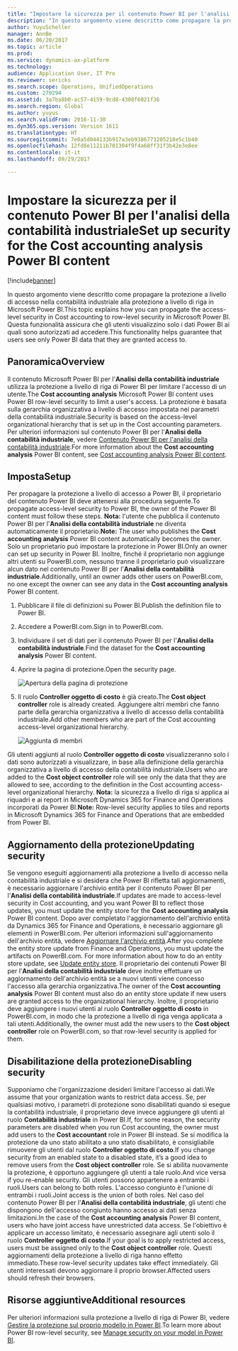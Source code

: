 ```yaml
---
title: "Impostare la sicurezza per il contenuto Power BI per l'analisi della contabilità industriale"
description: "In questo argomento viene descritto come propagare la protezione a livello di accesso nella contabilità industriale alla protezione a livello di riga in Microsoft Power BI. Questa funzionalità assicura che gli utenti visualizzino solo i dati Power BI ai quali sono autorizzati ad accedere."
author: YuyuScheller
manager: AnnBe
ms.date: 06/20/2017
ms.topic: article
ms.prod: 
ms.service: dynamics-ax-platform
ms.technology: 
audience: Application User, IT Pro
ms.reviewer: sericks
ms.search.scope: Operations, UnifiedOperations
ms.custom: 270294
ms.assetid: 3a7ba8b0-ac57-4159-9cd8-4308f6021f36
ms.search.region: Global
ms.author: yuyus
ms.search.validFrom: 2016-11-30
ms.dyn365.ops.version: Version 1611
ms.translationtype: HT
ms.sourcegitcommit: 7e0a5d044133b917a3eb9386773205218e5c1b40
ms.openlocfilehash: 12fd8e11211b701304f9f4a68ff31f3b42e3e8ee
ms.contentlocale: it-it
ms.lasthandoff: 09/29/2017

---
```


# <a name="set-up-security-for-the-cost-accounting-analysis-power-bi-content"></a><span data-ttu-id="1958c-104">Impostare la sicurezza per il contenuto Power BI per l'analisi della contabilità industriale</span><span class="sxs-lookup"><span data-stu-id="1958c-104">Set up security for the Cost accounting analysis Power BI content</span></span>

[!include[banner](../includes/banner.md)]


<span data-ttu-id="1958c-105">In questo argomento viene descritto come propagare la protezione a livello di accesso nella contabilità industriale alla protezione a livello di riga in Microsoft Power BI.</span><span class="sxs-lookup"><span data-stu-id="1958c-105">This topic explains how you can propagate the access-level security in Cost accounting to row-level security in Microsoft Power BI.</span></span> <span data-ttu-id="1958c-106">Questa funzionalità assicura che gli utenti visualizzino solo i dati Power BI ai quali sono autorizzati ad accedere.</span><span class="sxs-lookup"><span data-stu-id="1958c-106">This functionality helps guarantee that users see only Power BI data that they are granted access to.</span></span>

<a name="overview"></a><span data-ttu-id="1958c-107">Panoramica</span><span class="sxs-lookup"><span data-stu-id="1958c-107">Overview</span></span>
--------

<span data-ttu-id="1958c-108">Il contenuto Microsoft Power BI per l'**Analisi della contabilità industriale** utilizza la protezione a livello di riga di Power BI per limitare l'accesso di un utente.</span><span class="sxs-lookup"><span data-stu-id="1958c-108">The **Cost accounting analysis** Microsoft Power BI content uses Power BI row-level security to limit a user's access.</span></span> <span data-ttu-id="1958c-109">La protezione è basata sulla gerarchia organizzativa a livello di accesso impostata nei parametri della contabilità industriale.</span><span class="sxs-lookup"><span data-stu-id="1958c-109">Security is based on the access-level organizational hierarchy that is set up in the Cost accounting parameters.</span></span> <span data-ttu-id="1958c-110">Per ulteriori informazioni sul contenuto Power BI per l'**Analisi della contabilità industriale**, vedere [Contenuto Power BI per l'analisi della contabilità industriale](cost-accounting-analysis-content-pack.md).</span><span class="sxs-lookup"><span data-stu-id="1958c-110">For more information about the **Cost accounting analysis** Power BI content, see [Cost accounting analysis Power BI content](cost-accounting-analysis-content-pack.md).</span></span>

## <a name="setup"></a><span data-ttu-id="1958c-111">Imposta</span><span class="sxs-lookup"><span data-stu-id="1958c-111">Setup</span></span>
<span data-ttu-id="1958c-112">Per propagare la protezione a livello di accesso a Power BI, il proprietario del contenuto Power BI deve attenersi alla procedura seguente.</span><span class="sxs-lookup"><span data-stu-id="1958c-112">To propagate access-level security to Power BI, the owner of the Power BI content must follow these steps.</span></span> <span data-ttu-id="1958c-113">**Nota:** l'utente che pubblica il contenuto Power BI per l'**Analisi della contabilità industriale** ne diventa automaticamente il proprietario.</span><span class="sxs-lookup"><span data-stu-id="1958c-113">**Note:** The user who publishes the **Cost accounting analysis** Power BI content automatically becomes the owner.</span></span> <span data-ttu-id="1958c-114">Solo un proprietario può impostare la protezione in Power BI.</span><span class="sxs-lookup"><span data-stu-id="1958c-114">Only an owner can set up security in Power BI.</span></span> <span data-ttu-id="1958c-115">Inoltre, finché il proprietario non aggiunge altri utenti su PowerBI.com, nessuno tranne il proprietario può visualizzare alcun dato nel contenuto Power BI per l'**Analisi della contabilità industriale**.</span><span class="sxs-lookup"><span data-stu-id="1958c-115">Additionally, until an owner adds other users on PowerBI.com, no one except the owner can see any data in the **Cost accounting analysis** Power BI content.</span></span>

1.  <span data-ttu-id="1958c-116">Pubblicare il file di definizioni su Power BI.</span><span class="sxs-lookup"><span data-stu-id="1958c-116">Publish the definition file to Power BI.</span></span>
2.  <span data-ttu-id="1958c-117">Accedere a PowerBI.com.</span><span class="sxs-lookup"><span data-stu-id="1958c-117">Sign in to PowerBI.com.</span></span>
3.  <span data-ttu-id="1958c-118">Individuare il set di dati per il contenuto Power BI per l'**Analisi della contabilità industriale**.</span><span class="sxs-lookup"><span data-stu-id="1958c-118">Find the dataset for the **Cost accounting analysis** Power BI content.</span></span>
4.  <span data-ttu-id="1958c-119">Aprire la pagina di protezione.</span><span class="sxs-lookup"><span data-stu-id="1958c-119">Open the security page.</span></span> 

    ![Apertura della pagina di protezione](./media/CA-picture-1.png)

5.  <span data-ttu-id="1958c-121">Il ruolo **Controller oggetto di costo** è già creato.</span><span class="sxs-lookup"><span data-stu-id="1958c-121">The **Cost object controller** role is already created.</span></span> <span data-ttu-id="1958c-122">Aggiungere altri membri che fanno parte della gerarchia organizzativa a livello di accesso della contabilità industriale.</span><span class="sxs-lookup"><span data-stu-id="1958c-122">Add other members who are part of the Cost accounting access-level organizational hierarchy.</span></span> 

    ![Aggiunta di membri](./media/CA-picture-2.png)

<span data-ttu-id="1958c-124">Gli utenti aggiunti al ruolo **Controller oggetto di costo** visualizzeranno solo i dati sono autorizzati a visualizzare, in base alla definizione della gerarchia organizzativa a livello di accesso della contabilità industriale.</span><span class="sxs-lookup"><span data-stu-id="1958c-124">Users who are added to the **Cost object controller** role will see only the data that they are allowed to see, according to the definition in the Cost accounting access-level organizational hierarchy.</span></span> <span data-ttu-id="1958c-125">**Nota:** la sicurezza a livello di riga si applica ai riquadri e ai report in Microsoft Dynamics 365 for Finance and Operations incorporati da Power BI.</span><span class="sxs-lookup"><span data-stu-id="1958c-125">**Note:** Row-level security applies to tiles and reports in Microsoft Dynamics 365 for Finance and Operations that are embedded from Power BI.</span></span>

## <a name="updating-security"></a><span data-ttu-id="1958c-126">Aggiornamento della protezione</span><span class="sxs-lookup"><span data-stu-id="1958c-126">Updating security</span></span>
<span data-ttu-id="1958c-127">Se vengono eseguiti aggiornamenti alla protezione a livello di accesso nella contabilità industriale e si desidera che Power BI rifletta tali aggiornamenti, è necessario aggiornare l'archivio entità per il contenuto Power BI per l'**Analisi della contabilità industriale**.</span><span class="sxs-lookup"><span data-stu-id="1958c-127">If updates are made to access-level security in Cost accounting, and you want Power BI to reflect those updates, you must update the entity store for the **Cost accounting analysis** Power BI content.</span></span> <span data-ttu-id="1958c-128">Dopo aver completato l'aggiornamento dell'archivio entità da Dynamics 365 for Finance and Operations, è necessario aggiornare gli elementi in PowerBI.com. Per ulteriori informazioni sull'aggiornamento dell'archivio entità, vedere [Aggiornare l'archivio entità](power-bi-integration-entity-store.md#update-entity-store).</span><span class="sxs-lookup"><span data-stu-id="1958c-128">After you complete the entity store update from Finance and Operations, you must update the artifacts on PowerBI.com. For more information about how to do an entity store update, see [Update entity store](power-bi-integration-entity-store.md#update-entity-store).</span></span> <span data-ttu-id="1958c-129">Il proprietario dei contenuti Power BI per l'**Analisi della contabilità industriale** deve inoltre effettuare un aggiornamento dell'archivio entità se a nuovi utenti viene concesso l'accesso alla gerarchia organizzativa.</span><span class="sxs-lookup"><span data-stu-id="1958c-129">The owner of the **Cost accounting analysis** Power BI content must also do an entity store update if new users are granted access to the organizational hierarchy.</span></span> <span data-ttu-id="1958c-130">Inoltre, il proprietario deve aggiungere i nuovi utenti al ruolo **Controller oggetto di costo** in PowerBI.com, in modo che la protezione a livello di riga venga applicata a tali utenti.</span><span class="sxs-lookup"><span data-stu-id="1958c-130">Additionally, the owner must add the new users to the **Cost object controller** role on PowerBI.com, so that row-level security is applied for them.</span></span>

## <a name="disabling-security"></a><span data-ttu-id="1958c-131">Disabilitazione della protezione</span><span class="sxs-lookup"><span data-stu-id="1958c-131">Disabling security</span></span>
<span data-ttu-id="1958c-132">Supponiamo che l'organizzazione desideri limitare l'accesso ai dati.</span><span class="sxs-lookup"><span data-stu-id="1958c-132">We assume that your organization wants to restrict data access.</span></span> <span data-ttu-id="1958c-133">Se, per qualsiasi motivo, i parametri di protezione sono disabilitati quando si esegue la contabilità industriale, il proprietario deve invece aggiungere gli utenti al ruolo **Contabilità industriale** in Power BI.</span><span class="sxs-lookup"><span data-stu-id="1958c-133">If, for some reason, the security parameters are disabled when you run Cost accounting, the owner must add users to the **Cost accountant** role in Power BI instead.</span></span> <span data-ttu-id="1958c-134">Se si modifica la protezione da uno stato abilitato a uno stato disabilitato, è consigliabile rimuovere gli utenti dal ruolo **Controller oggetto di costo**.</span><span class="sxs-lookup"><span data-stu-id="1958c-134">If you change security from an enabled state to a disabled state, it’s a good idea to remove users from the **Cost object controller** role.</span></span> <span data-ttu-id="1958c-135">Se si abilita nuovamente la protezione, è opportuno aggiungere gli utenti a tale ruolo.</span><span class="sxs-lookup"><span data-stu-id="1958c-135">And vice versa if you re-enable security.</span></span> <span data-ttu-id="1958c-136">Gli utenti possono appartenere a entrambi i ruoli.</span><span class="sxs-lookup"><span data-stu-id="1958c-136">Users can belong to both roles.</span></span> <span data-ttu-id="1958c-137">L'accesso congiunto è l'unione di entrambi i ruoli.</span><span class="sxs-lookup"><span data-stu-id="1958c-137">Joint access is the union of both roles.</span></span> <span data-ttu-id="1958c-138">Nel caso del contenuto Power BI per l'**Analisi della contabilità industriale**, gli utenti che dispongono dell'accesso congiunto hanno accesso ai dati senza limitazioni.</span><span class="sxs-lookup"><span data-stu-id="1958c-138">In the case of the **Cost accounting analysis** Power BI content, users who have joint access have unrestricted data access.</span></span> <span data-ttu-id="1958c-139">Se l'obiettivo è applicare un accesso limitato, è necessario assegnare agli utenti solo il ruolo **Controller oggetto di costo**.</span><span class="sxs-lookup"><span data-stu-id="1958c-139">If your goal is to apply restricted access, users must be assigned only to the **Cost object controller** role.</span></span> <span data-ttu-id="1958c-140">Questi aggiornamenti della protezione a livello di riga hanno effetto immediato.</span><span class="sxs-lookup"><span data-stu-id="1958c-140">These row-level security updates take effect immediately.</span></span> <span data-ttu-id="1958c-141">Gli utenti interessati devono aggiornare il proprio browser.</span><span class="sxs-lookup"><span data-stu-id="1958c-141">Affected users should refresh their browsers.</span></span>

## <a name="additional-resources"></a><span data-ttu-id="1958c-142">Risorse aggiuntive</span><span class="sxs-lookup"><span data-stu-id="1958c-142">Additional resources</span></span>
<span data-ttu-id="1958c-143">Per ulteriori informazioni sulla protezione a livello di riga di Power BI, vedere [Gestire la protezione sul proprio modello in Power BI](https://powerbi.microsoft.com/en-us/documentation/powerbi-admin-rls/#manage-security-on-your-model).</span><span class="sxs-lookup"><span data-stu-id="1958c-143">To learn more about Power BI row-level security, see [Manage security on your model in Power BI](https://powerbi.microsoft.com/en-us/documentation/powerbi-admin-rls/#manage-security-on-your-model).</span></span>




